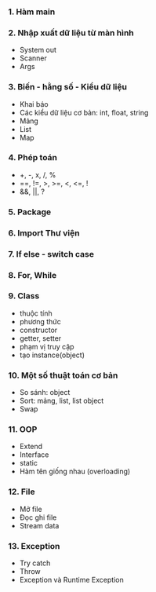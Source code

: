 ### 1. Hàm main
### 2. Nhập xuất dữ liệu từ màn hình
+ System out
+ Scanner 
+ Args
### 3. Biến - hằng số - Kiểu dữ liệu
+ Khai báo 
+ Các kiểu dữ liệu cơ bản: int, float, string 
+ Mảng
+ List 
+ Map
### 4. Phép toán 
+ +, -, x, /, %
+ ==, !=, >, >=, <, <=, !
+ &&, ||, ?
### 5. Package
### 6. Import Thư viện
### 7. If else - switch case
### 8. For, While  
### 9. Class
+ thuộc tính
+ phương thức 
+ constructor
+ getter, setter
+ phạm vị truy cập 
+ tạo instance(object)
### 10. Một số thuật toán cơ bản 
+ So sánh: object
+ Sort: mảng, list, list object 
+ Swap 
### 11. OOP 
+ Extend
+ Interface 
+ static 
+ Hàm tên giống nhau (overloading)
### 12. File 
+ Mở file 
+ Đọc ghi file 
+ Stream data
### 13. Exception 
+ Try catch 
+ Throw 
+ Exception và Runtime Exception 